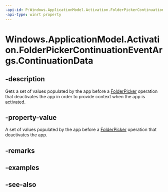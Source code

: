 ----api-id: P:Windows.ApplicationModel.Activation.FolderPickerContinuationEventArgs.ContinuationData
-api-type: winrt property
---<!-- Property syntaxpublic Windows.Foundation.Collections.ValueSet ContinuationData { get; }--># Windows.ApplicationModel.Activation.FolderPickerContinuationEventArgs.ContinuationData## -descriptionGets a set of values populated by the app before a [FolderPicker](../windows.storage.pickers/folderpicker.md) operation that deactivates the app in order to provide context when the app is activated.## -property-valueA set of values populated by the app before a [FolderPicker](../windows.storage.pickers/folderpicker.md) operation that deactivates the app.## -remarks## -examples## -see-also